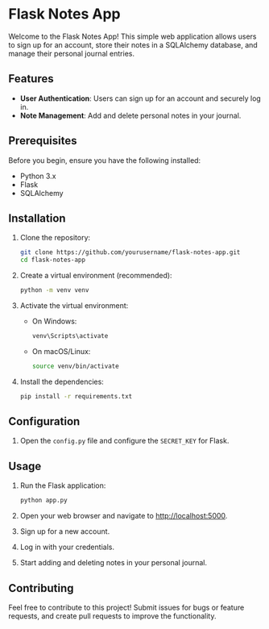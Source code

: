 # Flask Notes App

Welcome to the Flask Notes App! This simple web application allows users to sign up for an account, store their notes in a SQLAlchemy database, and manage their personal journal entries.

## Features

- **User Authentication**: Users can sign up for an account and securely log in.
- **Note Management**: Add and delete personal notes in your journal.

## Prerequisites

Before you begin, ensure you have the following installed:

- Python 3.x
- Flask
- SQLAlchemy

## Installation

1. Clone the repository:

    ```bash
    git clone https://github.com/yourusername/flask-notes-app.git
    cd flask-notes-app
    ```

2. Create a virtual environment (recommended):

    ```bash
    python -m venv venv
    ```

3. Activate the virtual environment:

    - On Windows:

        ```bash
        venv\Scripts\activate
        ```

    - On macOS/Linux:

        ```bash
        source venv/bin/activate
        ```

4. Install the dependencies:

    ```bash
    pip install -r requirements.txt
    ```

## Configuration

1. Open the `config.py` file and configure the `SECRET_KEY` for Flask.

## Usage

1. Run the Flask application:

    ```bash
    python app.py
    ```

2. Open your web browser and navigate to [http://localhost:5000](http://localhost:5000).

3. Sign up for a new account.

4. Log in with your credentials.

5. Start adding and deleting notes in your personal journal.

## Contributing

Feel free to contribute to this project! Submit issues for bugs or feature requests, and create pull requests to improve the functionality.

